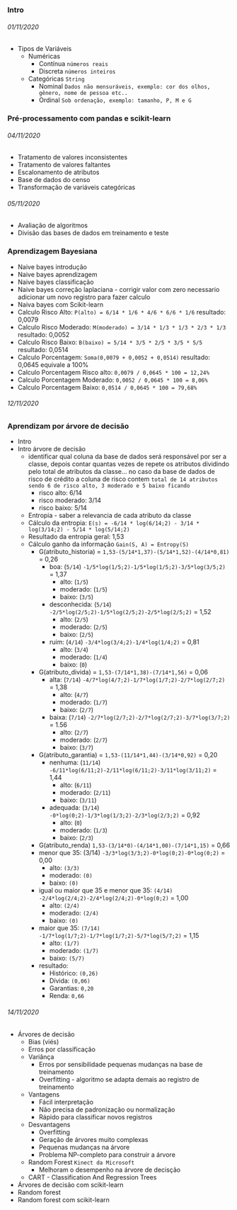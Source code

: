 ### Intro

###### 01/11/2020

- Tipos de Variáveis
  - Numéricas
    - Contínua `números reais`
    - Discreta `números inteiros`
  - Categóricas `String`
    - Nominal `Dados não mensuráveis, exemplo: cor dos olhos, gênero, nome de pessoa etc..`
    - Ordinal `Sob ordenação, exemplo: tamanho, P, M e G`

### Pré-processamento com pandas e scikit-learn

###### 04/11/2020

- Tratamento de valores inconsistentes
- Tratamento de valores faltantes
- Escalonamento de atributos
- Base de dados do censo
- Transformação de variáveis categóricas

###### 05/11/2020

- Avaliação de algoritmos
- Divisão das bases de dados em treinamento e teste

### Aprendizagem Bayesiana

- Naive bayes introdução
- Naive bayes aprendizagem
- Naive bayes classificação
- Naive bayes correção laplaciana - corrigir valor com zero necessario adicionar um novo registro para fazer calculo
- Naiva bayes com Scikit-learn
- Calculo Risco Alto: `P(alto) = 6/14 * 1/6 * 4/6 * 6/6 * 1/6` resultado: 0,0079
- Calculo Risco Moderado: `M(moderado) = 3/14 * 1/3 * 1/3 * 2/3 * 1/3` resultado: 0,0052
- Calculo Risco Baixo: `B(baixo) = 5/14 * 3/5 * 2/5 * 3/5 * 5/5` resultado: 0,0514
- Calculo Porcentagem: `Soma(0,0079 + 0,0052 + 0,0514)` resultado: 0,0645 equivale a 100%
- Calculo Porcentagem Risco alto: `0,0079 / 0,0645 * 100 = 12,24%`
- Calculo Porcentagem Moderado: `0,0052 / 0,0645 * 100 = 8,06%`
- Calculo Porcentagem Baixo: `0,0514 / 0,0645 * 100 = 79,68%`

###### 12/11/2020

### Aprendizam por árvore de decisão

- Intro
- Intro árvore de decisão
  - identificar qual coluna da base de dados será responsável por ser a classe, depois contar quantas
    vezes de repete os atributos dividindo pelo total de atributos da classe... no caso da base de dados de risco de crédito a coluna de risco contem `total de 14 atributos sendo 6 de risco alto, 3 moderado e 5 baixo ficando`
    - risco alto: 6/14
    - risco moderado: 3/14
    - risco baixo: 5/14
  - Entropia - saber a relevancia de cada atributo da classe
  - Cálculo da entropia: `E(s) = -6/14 * log(6/14;2) - 3/14 * log(3/14;2) - 5/14 * log(5/14;2)`
  - Resultado da entropia geral: 1,53
  - Cálculo ganho da informação `Gain(S, A) = Entropy(S)`
    - G(atributo_historia) = `1,53-(5/14*1,37)-(5/14*1,52)-(4/14*0,81)` = 0,26
      - boa: (`5/14`) `-1/5*log(1/5;2)-1/5*log(1/5;2)-3/5*log(3/5;2)` = 1,37
        - alto: (`1/5`)
        - moderado: (`1/5`)
        - baixo: (`3/5`)
      - desconhecida: (`5/14`) `-2/5*log(2/5;2)-1/5*log(2/5;2)-2/5*log(2/5;2)` = 1,52
        - alto: (`2/5`)
        - moderado: (`2/5`)
        - baixo: (`2/5`)
      - ruim: (`4/14`) `-3/4*log(3/4;2)-1/4*log(1/4;2)` = 0,81
        - alto: (`3/4`)
        - moderado: (`1/4`)
        - baixo: (`0`)
    - G(atributo_divida) = `1,53-(7/14*1,38)-(7/14*1,56)` = 0,06
      - alta: (`7/14`) `-4/7*log(4/7;2)-1/7*log(1/7;2)-2/7*log(2/7;2)` = 1,38
        - alto: (`4/7`)
        - moderado: (`1/7`)
        - baixo: (`2/7`)
      - baixa: (`7/14`) `-2/7*log(2/7;2)-2/7*log(2/7;2)-3/7*log(3/7;2)` = 1.56
        - alto: (`2/7`)
        - moderado: (`2/7`)
        - baixo: (`3/7`)
    - G(atributo_garantia) = `1,53-(11/14*1,44)-(3/14*0,92)` = 0,20
      - nenhuma: (`11/14`) `-6/11*log(6/11;2)-2/11*log(6/11;2)-3/11*log(3/11;2)` = 1,44
        - alto: (`6/11`)
        - moderado: (`2/11`)
        - baixo: (`3/11`)
      - adequada: (`3/14`) `-0*log(0;2)-1/3*log(1/3;2)-2/3*log(2/3;2)` = 0,92
        - alto: (`0`)
        - moderado: (`1/3`)
        - baixo: (`2/3`)
    - G(atributo_renda) `1,53-(3/14*0)-(4/14*1,00)-(7/14*1,15)` = 0,66
    - menor que 35: (3/14) `-3/3*log(3/3;2)-0*log(0;2)-0*log(0;2)` = 0,00
      - alto: `(3/3)`
      - moderado: `(0)`
      - baixo: `(0)`
    - igual ou maior que 35 e menor que 35: `(4/14)` `-2/4*log(2/4;2)-2/4*log(2/4;2)-0*log(0;2)` = 1,00
      - alto: `(2/4)`
      - moderado: `(2/4)`
      - baixo: `(0)`
    - maior que 35: `(7/14)` `-1/7*log(1/7;2)-1/7*log(1/7;2)-5/7*log(5/7;2)` = 1,15
      - alto: `(1/7)`
      - moderado: `(1/7)`
      - baixo: `(5/7)`
    - resultado:
      - Histórico: `(0,26)`
      - Dívida: `(0,06)`
      - Garantias: `0,20`
      - Renda: `0,66`

###### 14/11/2020

- Árvores de decisão
  - Bias (viés)
  - Erros por classificação
  - Variânça
    - Erros por sensibilidade pequenas mudanças na base de treinamento
    - Overfitting - algoritmo se adapta demais ao registro de treinamento
  - Vantagens
    - Fácil interpretação
    - Não precisa de padronização ou normalização
    - Rápido para classificar novos registros
  - Desvantagens
    - Overfitting
    - Geração de árvores muito complexas
    - Pequenas mudanças na árvore
    - Problema NP-completo para construir a árvore
  - Random Forest `Kinect da Microsoft`
    - Melhoram o desempenho na árvore de decisção
  - CART - Classification And Regression Trees
- Árvores de decisão com scikit-learn
- Random forest
- Random forest com scikit-learn
